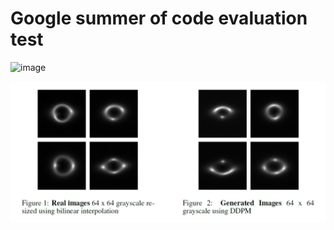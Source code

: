 # Google summer of code evaluation test

![image](https://github.com/user-attachments/assets/249fcbb9-e2b9-4983-b821-74e29aa589a2)

![image](rAdoKrW.png)


